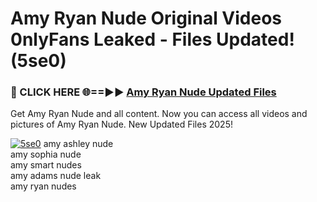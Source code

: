 # Amy Ryan Nude Original Videos 0nlyFans Leaked - Files Updated! (5se0)

<h3>🔴 CLICK HERE 🌐==►► <a href="https://tinyurl.com/yrmya6cz" rel="nofollow">Amy Ryan Nude Updated Files</a></h3>

Get Amy Ryan Nude and all content. Now you can access all videos and pictures of Amy Ryan Nude. New Updated Files 2025!

[![5se0](https://i.imgur.com/FMdXYCs.gif)](https://tinyurl.com/yrmya6cz)
amy ashley nude<br>
amy sophia nude<br>
amy smart nudes<br>
amy adams nude leak<br>
amy ryan nudes